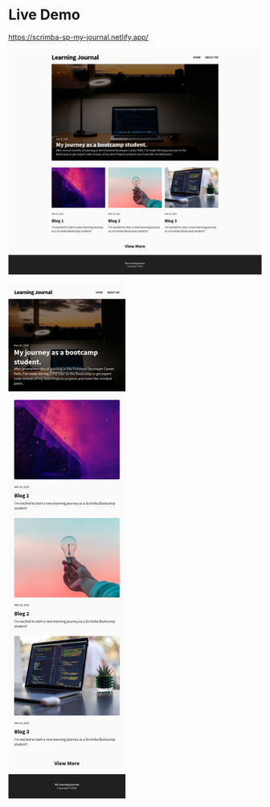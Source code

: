 # Live Demo

https://scrimba-sp-my-journal.netlify.app/

![alt text](https://github.com/emmanesgana/scrimba-solo-project-responsive-journal-site/blob/main/preview/preview.png)

![alt text](https://github.com/emmanesgana/scrimba-solo-project-responsive-journal-site/blob/main/preview/preview-mobile.png)
